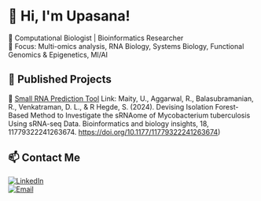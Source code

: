 # 👋 Hi, I'm Upasana!  
🔬 Computational Biologist | Bioinformatics Researcher  
🎯 Focus: Multi-omics analysis, RNA Biology, Systems Biology, Functional Genomics & Epigenetics, Ml/AI

## 🚀 Published Projects  
🔹 [Small RNA Prediction Tool](http://posif.ibab.ac.in/) 
Link: Maity, U., Aggarwal, R., Balasubramanian, R., Venkatraman, D. L., & R Hegde, S. (2024). Devising Isolation Forest-Based Method to Investigate the sRNAome of Mycobacterium tuberculosis Using sRNA-seq Data. Bioinformatics and biology insights, 18, 11779322241263674. https://doi.org/10.1177/11779322241263674)

## 📫 Contact Me  
[![LinkedIn](https://img.shields.io/badge/LinkedIn-Upasana%20Maity-blue?style=flat-square&logo=linkedin)](https://www.linkedin.com/in/upasana-maity-8a6573202)  
[![Email](https://img.shields.io/badge/Email-upasana.biores@gmail.com-red?style=flat-square&logo=gmail)](mailto:upasana.biores@gmail.com)  
